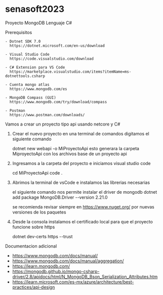 # senasoft2023

Proyecto MongoDB
Lenguaje C#

Prerequisitos

    - Dotnet SDK 7.0 
      https://dotnet.microsoft.com/en-us/download

    - Visual Studio Code
      https://code.visualstudio.com/download
    
    - C# Extension para VS Code
      https://marketplace.visualstudio.com/items?itemName=ms-dotnettools.csharp

    - Cuenta mongo atlas
      https://www.mongodb.com/es

    - MongoDB Compass (GUI)
      https://www.mongodb.com/try/download/compass

    - Postman
      https://www.postman.com/downloads/




Vamos a crear un proyecto tipo api usando netcore y C#

1. Crear el nuevo proyecto
   en una terminal de comandos digitamos el siguiente comando
   
   dotnet new webapi -o MiProyectoApi
   esto generara la carpeta MiproyectoApi con los archivos base de un proyecto api

2. Ingresamos a la carpeta del proyecto e iniciamos visual studio code
   
   cd MiProyectoApi
   code .


3. Abrimos la terminal de vsCode e instalamos las librerias necesarias

   el siguiente comando nos permite instalar el driver de mongodb
   dotnet add package MongoDB.Driver --version 2.21.0

   se recomienda revisar siempre en https://www.nuget.org/ por nuevas versiones de los paquetes


4. Desde la consola instalamos el certificado local para que el proyecto funcione sobre https
   
   dotnet dev-certs https --trust


Documentacion adicional

- https://www.mongodb.com/docs/manual/
- https://www.mongodb.com/docs/manual/aggregation/
- https://learn.mongodb.com/
- https://mongodb.github.io/mongo-csharp-driver/2.8/apidocs/html/N_MongoDB_Bson_Serialization_Attributes.htm
- https://learn.microsoft.com/es-mx/azure/architecture/best-practices/api-design